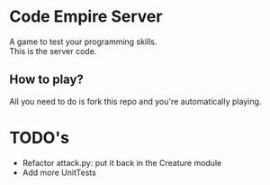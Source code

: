 # Code Empire Server
A game to test your programming skills.<br>
This is the server code.

## How to play?
All you need to do is fork this repo and you're automatically playing.

# TODO's
* Refactor attack.py: put it back in the Creature module
* Add more UnitTests